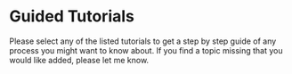 
# Guided Tutorials

Please select any of the listed tutorials to get a step by step guide of any process you might want to know about. If you find a topic missing that you would like added, please let me know.